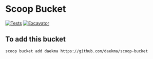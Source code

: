 # Scoop Bucket

[![Tests](https://github.com/daekma/scoop-bucket/actions/workflows/ci.yml/badge.svg)](https://github.com/daekma/scoop-bucket/actions/workflows/ci.yml) [![Excavator](https://github.com/daekma/scoop-bucket/actions/workflows/excavator.yml/badge.svg)](https://github.com/daekma/scoop-bucket/actions/workflows/excavator.yml)

To add this bucket
----------------------------------
```
scoop bucket add daekma https://github.com/daekma/scoop-bucket
```
